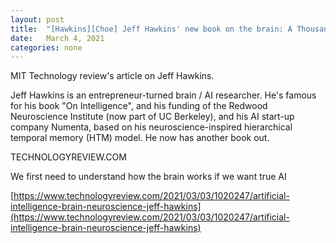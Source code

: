```yaml
---
layout: post
title:  "[Hawkins][Choe] Jeff Hawkins' new book on the brain: A Thousand Brains"
date:   March 4, 2021
categories: none
---
```




MIT Technology review's article on Jeff Hawkins.

Jeff Hawkins is an entrepreneur-turned brain / AI researcher. He's famous for his book "On Intelligence", and his funding of the Redwood Neuroscience Institute (now part of UC Berkeley), and his AI start-up company Numenta, based on his neuroscience-inspired hierarchical temporal memory (HTM) model. He now has another book out. 






TECHNOLOGYREVIEW.COM




We first need to understand how the brain works if we want true AI



[https://www.technologyreview.com/2021/03/03/1020247/artificial-intelligence-brain-neuroscience-jeff-hawkins](https://www.technologyreview.com/2021/03/03/1020247/artificial-intelligence-brain-neuroscience-jeff-hawkins)



 


